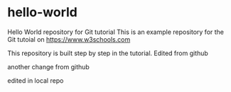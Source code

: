 # hello-world

Hello World repository for Git tutorial
This is an example repository for the Git tutoial on https://www.w3schools.com

This repository is built step by step in the tutorial.
Edited from github

another change from github

edited in local repo
